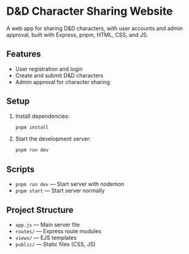# D&D Character Sharing Website

A web app for sharing D&D characters, with user accounts and admin approval, built with Express, pnpm, HTML, CSS, and JS.

## Features
- User registration and login
- Create and submit D&D characters
- Admin approval for character sharing

## Setup

1. Install dependencies:
   ```sh
   pnpm install
   ```
2. Start the development server:
   ```sh
   pnpm run dev
   ```

## Scripts
- `pnpm run dev` — Start server with nodemon
- `pnpm start` — Start server normally

## Project Structure
- `app.js` — Main server file
- `routes/` — Express route modules
- `views/` — EJS templates
- `public/` — Static files (CSS, JS) 